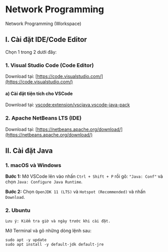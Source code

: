 # Network Programming

Network Programming (Workspace)

## I. Cài đặt IDE/Code Editor

Chọn 1 trong 2 dưới đây:

### 1. Visual Studio Code (Code Editor)

Download tại: [https://code.visualstudio.com/](https://code.visualstudio.com/)

#### a) Cài đặt tiện tích cho VSCode

Download tại: [vscode:extension/vscjava.vscode-java-pack](vscode:extension/vscjava.vscode-java-pack)

### 2. Apache NetBeans LTS (IDE)

Download tại: [https://netbeans.apache.org/download/](https://netbeans.apache.org/download/)

## II. Cài đặt Java

### 1. macOS và Windows

**Bước 1:** Mở VSCode lên vào nhấn `Ctrl + Shift + P` rồi gõ: `"Java: Conf"` và chọn `Java: Configure Java Runtime`.

**Bước 2:** Chọn `OpenJDK 11 (LTS)` và `Hotspot (Recommended)` và nhấn `Download`.

### 2. Ubuntu

`Lưu ý: Kiểm tra giờ và ngày trước khi cài đặt.`

Mở Terminal và gõ những dòng lệnh sau:

```shell
sudo apt -y update
sudo apt install -y default-jdk default-jre
```
